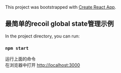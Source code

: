 This project was bootstrapped with [Create React App](https://github.com/facebook/create-react-app).

## 最简单的recoil global state管理示例

In the project directory, you can run:

### `npm start`

运行上面的命令<br />
在浏览器中打开 [http://localhost:3000](http://localhost:3000)
